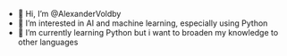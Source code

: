 - 👋 Hi, I’m @AlexanderVoldby
- 👀 I’m interested in AI and machine learning, especially using Python
- 🌱 I’m currently learning Python but i want to broaden my knowledge to other languages


<!---
AlexanderVoldby/AlexanderVoldby is a ✨ special ✨ repository because its `README.md` (this file) appears on your GitHub profile.
You can click the Preview link to take a look at your changes.
--->
